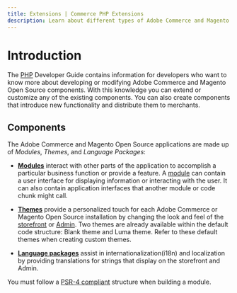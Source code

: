 ```yaml
---
title: Extensions | Commerce PHP Extensions
description: Learn about different types of Adobe Commerce and Magento Open Source components.
---
```


# Introduction

The [PHP](https://glossary.magento.com/php) Developer Guide contains information for developers who want to know more about developing or modifying Adobe Commerce and Magento Open Source components. With this knowledge you can extend or customize any of the existing components. You can also create components that introduce new functionality and distribute them to merchants.

## Components

The Adobe Commerce and Magento Open Source applications are made up of *Modules*, *Themes*, and *Language Packages*:

*  [**Modules**](https://developer.adobe.com/commerce/php/architecture/modules/overview/) interact with other parts of the application to accomplish a particular business function or provide a feature. A [module](https://glossary.magento.com/module) can contain a user interface for displaying information or interacting with the user. It can also contain application interfaces that another module or code chunk might call.

*  [**Themes**](https://developer.adobe.com/commerce/frontend-core/guide/themes/) provide a personalized touch for each Adobe Commerce or Magento Open Source installation by changing the look and feel of the [storefront](https://glossary.magento.com/storefront) or [Admin](https://glossary.magento.com/admin). Two themes are already available within the default code structure: Blank theme and Luma theme. Refer to these default themes when creating custom themes.

*  [**Language packages**](https://developer.adobe.com/commerce/frontend-core/guide/translations/) assist in internationalization(i18n) and localization by providing translations for strings that display on the storefront and Admin.

<InlineAlert variant="info" slots="text"/>

You must follow a [PSR-4 compliant](http://www.php-fig.org/psr/psr-4/) structure when building a module.
